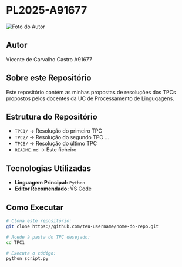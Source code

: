 # PL2025-A91677

![Foto do Autor](foto_perfil.png)

## Autor
Vicente de Carvalho Castro A91677

## Sobre este Repositório
Este repositório contém as minhas propostas de resoluções dos TPCs propostos pelos docentes da UC de Processamento de Linguqagens. 

## Estrutura do Repositório
- `TPC1/` → Resolução do primeiro TPC  
- `TPC2/` → Resolução do segundo TPC 
...
- `TPC8/` → Resolução do último TPC 
- `README.md` → Este ficheiro  

## Tecnologias Utilizadas
- **Linguagem Principal:** `Python`
- **Editor Recomendado:** VS Code 

## Como Executar
```bash
# Clona este repositório:
git clone https://github.com/teu-username/nome-do-repo.git

# Acede à pasta do TPC desejado:
cd TPC1

# Executa o código:
python script.py



